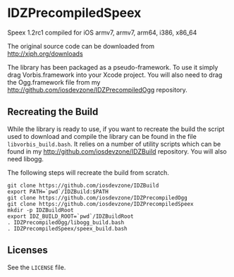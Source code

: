 IDZPrecompiledSpeex
===================

Speex 1.2rc1 compiled for iOS armv7, armv7, arm64, i386, x86_64

The original source code can be downloaded from http://xiph.org/downloads 

The library has been packaged as a pseudo-framework. To use it simply drag Vorbis.framework into your Xcode project. You will also need to drag the Ogg.framework file from my http://github.com/iosdevzone/IDZPrecompiledOgg repository.

Recreating the Build
--------------------

While the library is ready to use, if you want to recreate the build the script used to download and compile the library can be found in the file `libvorbis_build.bash`. It relies on a number of utility scripts which can be found in my http://github.com/iosdevzone/IDZBuild repository. You will also need libogg.

The following steps will recreate the build from scratch.

```
git clone https://github.com/iosdevzone/IDZBuild
export PATH=`pwd`/IDZBuild:$PATH
git clone https://github.com/iosdevzone/IDZPrecompiledOgg
git clone https://github.com/iosdevzone/IDZPrecompiledSpeex
mkdir -p IDZBuildRoot
export IDZ_BUILD_ROOT=`pwd`/IDZBuildRoot
. IDZPrecompiledOgg/libogg_build.bash
. IDZPrecompiledSpeex/speex_build.bash
```

Licenses
--------

See the `LICENSE` file.
